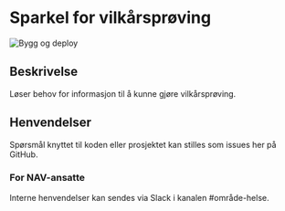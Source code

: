# Sparkel for vilkårsprøving
![Bygg og deploy](https://github.com/navikt/helse-sparkel-vilkarsproving/workflows/Bygg%20og%20deploy/badge.svg)

## Beskrivelse
Løser behov for informasjon til å kunne gjøre vilkårsprøving.

## Henvendelser
Spørsmål knyttet til koden eller prosjektet kan stilles som issues her på GitHub.

### For NAV-ansatte
Interne henvendelser kan sendes via Slack i kanalen #område-helse.
